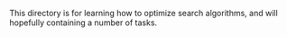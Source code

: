

This directory is for learning how to optimize search algorithms, and will hopefully containing a number of tasks.

